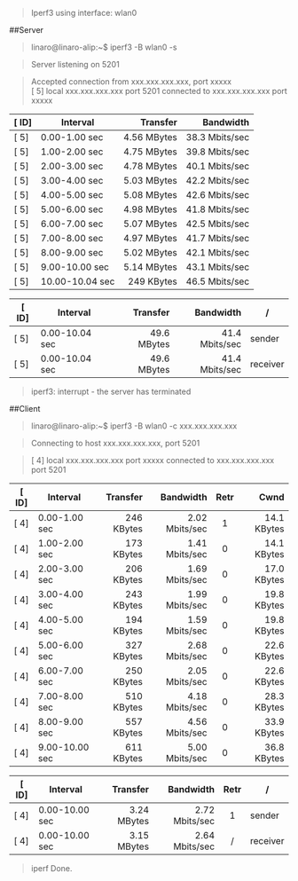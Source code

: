 > Iperf3 using interface: wlan0


##Server

>linaro@linaro-alip:~$ iperf3 -B wlan0 -s  

>Server listening on 5201  

>Accepted connection from xxx.xxx.xxx.xxx, port xxxxx  
>[   5] local xxx.xxx.xxx.xxx port 5201 connected to xxx.xxx.xxx.xxx port xxxxx  

| [  ID] | Interval | Transfer | Bandwidth |  
| ----- | -------- | --------:| ---------:|
| [ 5] | 0.00-1.00   sec | 4.56 MBytes | 38.3 Mbits/sec |
| [ 5] | 1.00-2.00   sec | 4.75 MBytes | 39.8 Mbits/sec |
| [ 5] | 2.00-3.00   sec | 4.78 MBytes | 40.1 Mbits/sec |
| [ 5] | 3.00-4.00   sec | 5.03 MBytes | 42.2 Mbits/sec |
| [ 5] | 4.00-5.00   sec | 5.08 MBytes | 42.6 Mbits/sec |
| [ 5] | 5.00-6.00   sec | 4.98 MBytes | 41.8 Mbits/sec |
| [ 5] | 6.00-7.00   sec | 5.07 MBytes | 42.5 Mbits/sec |
| [ 5] | 7.00-8.00   sec | 4.97 MBytes | 41.7 Mbits/sec |
| [ 5] | 8.00-9.00   sec | 5.02 MBytes | 42.1 Mbits/sec |
| [ 5] | 9.00-10.00  sec | 5.14 MBytes | 43.1 Mbits/sec |
| [ 5] | 10.00-10.04  sec |  249 KBytes | 46.5 Mbits/sec |
  

| [  ID] | Interval | Transfer | Bandwidth | / |
| ------ | -------- | --------:| ---------:| --- |
| [ 5] | 0.00-10.04  sec | 49.6 MBytes | 41.4 Mbits/sec | sender |
| [ 5] | 0.00-10.04  sec | 49.6 MBytes | 41.4 Mbits/sec | receiver |

>iperf3: interrupt - the server has terminated  


##Client

>linaro@linaro-alip:~$ iperf3 -B wlan0 -c xxx.xxx.xxx.xxx  

>Connecting to host xxx.xxx.xxx.xxx, port 5201  

>[   4] local xxx.xxx.xxx.xxx port xxxxx connected to xxx.xxx.xxx.xxx port 5201  

| [  ID] | Interval | Transfer | Bandwidth | Retr | Cwnd |
| ------ | -------- | --------:| ---------:|:----:| ---:|
| [ 4] | 0.00-1.00   sec |  246 KBytes | 2.02 Mbits/sec | 1 | 14.1 KBytes |
| [ 4] | 1.00-2.00   sec |  173 KBytes | 1.41 Mbits/sec | 0 | 14.1 KBytes |
| [ 4] | 2.00-3.00   sec |  206 KBytes | 1.69 Mbits/sec | 0 | 17.0 KBytes |
| [ 4] | 3.00-4.00   sec |  243 KBytes | 1.99 Mbits/sec | 0 | 19.8 KBytes |
| [ 4] | 4.00-5.00   sec |  194 KBytes | 1.59 Mbits/sec | 0 | 19.8 KBytes |
| [ 4] | 5.00-6.00   sec |  327 KBytes | 2.68 Mbits/sec | 0 | 22.6 KBytes |
| [ 4] | 6.00-7.00   sec |  250 KBytes | 2.05 Mbits/sec | 0 | 22.6 KBytes |
| [ 4] | 7.00-8.00   sec |  510 KBytes | 4.18 Mbits/sec | 0 | 28.3 KBytes |
| [ 4] | 8.00-9.00   sec |  557 KBytes | 4.56 Mbits/sec | 0 | 33.9 KBytes |
| [ 4] | 9.00-10.00  sec |  611 KBytes | 5.00 Mbits/sec | 0 | 36.8 KBytes |
  

| [  ID] | Interval | Transfer | Bandwidth | Retr | / |
| ------ | -------- | --------:| ---------:|:----:| --- |
| [ 4] | 0.00-10.00  sec | 3.24 MBytes | 2.72 Mbits/sec | 1 | sender
| [ 4] | 0.00-10.00  sec | 3.15 MBytes | 2.64 Mbits/sec | / | receiver

>iperf Done.  